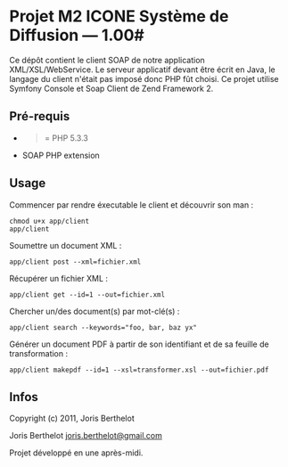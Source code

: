 # Projet M2 ICONE Système de Diffusion — 1.00#

Ce dépôt contient le client SOAP de notre application XML/XSL/WebService. Le serveur applicatif devant être écrit en Java,
le langage du client n'était pas imposé donc PHP fût choisi.
Ce projet utilise Symfony Console et Soap Client de Zend Framework 2.

## Pré-requis ##

 * >= PHP 5.3.3
 * SOAP PHP extension

## Usage ##

Commencer par rendre éxecutable le client et découvrir son man :
    
    chmod u+x app/client
    app/client

Soumettre un document XML :

    app/client post --xml=fichier.xml

Récupérer un fichier XML :

    app/client get --id=1 --out=fichier.xml

Chercher un/des document(s) par mot-clé(s) :

    app/client search --keywords="foo, bar, baz yx"

Générer un document PDF à partir de son identifiant et de sa feuille de transformation :

    app/client makepdf --id=1 --xsl=transformer.xsl --out=fichier.pdf

## Infos ##
Copyright (c) 2011, Joris Berthelot

Joris Berthelot <joris.berthelot@gmail.com>

Projet développé en une après-midi.